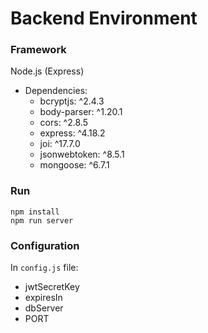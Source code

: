 # Backend Environment
### Framework
Node.js (Express)
+ Dependencies:
  + bcryptjs: ^2.4.3
  + body-parser: ^1.20.1
  + cors: ^2.8.5
  + express: ^4.18.2
  + joi: ^17.7.0
  + jsonwebtoken: ^8.5.1
  + mongoose: ^6.7.1
### Run
```shell
npm install
npm run server
```
### Configuration
In `config.js` file:
+ jwtSecretKey
+ expiresIn
+ dbServer
+ PORT
